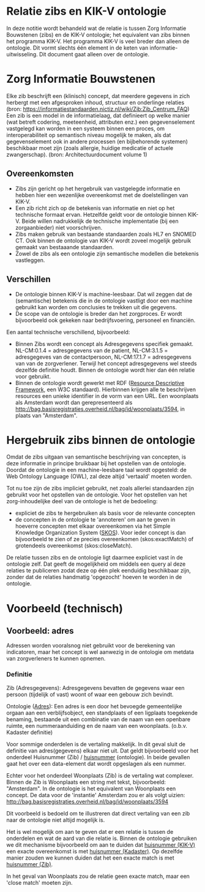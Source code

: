 # Relatie zibs en KIK-V ontologie
In deze notitie wordt behandeld wat de relatie is tussen Zorg Informatie Bouwstenen (zibs) en de KIK-V ontologie; het equivalent van zibs binnen het programma KIK-V. Het programma KIK-V is veel breder dan alleen de ontologie. Dit vormt slechts één element in de keten van informatie-uitwisseling. Dit document gaat alleen over de ontologie.

# Zorg Informatie Bouwstenen
Elke zib beschrijft een (klinisch) concept, dat meerdere gegevens in zich herbergt met een afgesproken inhoud, structuur en onderlinge relaties (bron: https://informatiestandaarden.nictiz.nl/wiki/Zib:Zib_Centrum_FAQ)
Een zib is een model in de informatielaag, dat definieert op welke manier (wat betreft codering, meeteenheid, attributen enz.) een gegevenselement vastgelegd kan worden in een systeem binnen een proces, om interoperabiliteit op semantisch niveau mogelijk te maken, als dat gegevenselement ook in andere processen (en bijbehorende systemen) beschikbaar moet zijn (zoals allergie, huidige medicatie of actuele zwangerschap). (bron: Architectuurdocument volume 1)
## Overeenkomsten
* Zibs zijn gericht op het hergebruik van vastgelegde informatie en hebben hier een wezenlijke overeenkomst met de doelstellingen van KIK-V.
* Een zib richt zich op de betekenis van informatie en niet op het technische formaat ervan. Hetzelfde geldt voor de ontologie binnen KIK-V. Beide willen nadrukkelijk de technische implementatie (bij een zorgaanbieder) niet voorschrijven.
* Zibs maken gebruik van bestaande standaarden zoals HL7 en SNOMED CT. Ook binnen de ontologie van KIK-V wordt zoveel mogelijk gebruik gemaakt van bestaaande standaarden.
* Zowel de zibs als een ontologie zijn semantische modellen die betekenis vastleggen.
## Verschillen
* De ontologie binnen KIK-V is machine-leesbaar. Dat wil zeggen dat de (semantische) betekenis die in de ontologie vastligt door een machine gebruikt kan worden om conclusies te trekken uit die gegevens.
* De scope van de ontologie is breder dan het zorgproces. Er wordt bijvoorbeeld ook gekeken naar bedrijfsvoering, personeel en financiën.

Een aantal technische verschillend, bijvoorbeeld:
* Binnen Zibs wordt een concept als Adresgegevens specifiek gemaakt. NL-CM:0.1.4 = adresgegevens van de patient, NL-CM:3.1.5 = adresgegeves van de contactpersoon, NL-CM:17.1.7 = adresgegevens van van de zorgverlener. Terwijl het concept adresgegevens wel steeds dezelfde definitie houdt. Binnen de ontologie wordt hier dan één relatie voor gebruikt.
* Binnen de ontologie wordt gewerkt met RDF ([Resource Descriptive Framework](https://www.w3.org/TR/rdf11-concepts/), een W3C standaard). Hierbinnen krijgen alle te beschrijven resources een unieke identifier in de vorm van een URL. Een woonplaats als Amsterdam wordt dan gerepresenteerd als http://bag.basisregistraties.overheid.nl/bag/id/woonplaats/3594, in plaats van "Amsterdam".

# Hergebruik zibs binnen de ontologie
Omdat de zibs uitgaan van semantische beschrijving van concepten, is deze informatie in principe bruikbaar bij het opstellen van de ontologie. Doordat de ontologie in een machine-leesbare taal wordt opgesteld: de Web Ontology Language (OWL), zal deze altijd 'vertaald' moeten worden.

Tot nu toe zijn de zibs impliciet gebruikt, net zoals allerlei standaarden zijn gebruikt voor het opstellen van de ontologie. Voor het opstellen van het zorg-inhoudelijke deel van de ontologie is het de bedoeling:
* expliciet de zibs te hergebruiken als basis voor de relevante concepten
* de concepten in de ontologie te 'annoteren' om aan te geven in hoeverre concepten met elkaar overeenkomen via het Simple Knowledge Organization System ([SKOS](https://www.w3.org/TR/2009/NOTE-skos-primer-20090818/)). Voor ieder concept is dan bijvoorbeeld te zien of ze precies overeenkomen (skos:exactMatch) of grotendeels overeenkomst (skos:closeMatch).

De relatie tussen zibs en de ontologie ligt daarmee expliciet vast ín de ontologie zelf. Dat geeft de mogelijkheid om middels een query al deze relaties te publiceren zodat deze op één plek eenduidig beschikbaar zijn, zonder dat de relaties handmatig 'opgezocht' hoeven te worden in de ontologie.

# Voorbeeld (technisch)

## Voorbeeld: adres
Adressen worden vooralsnog niet gebruikt voor de berekening van indicatoren, maar het concept is wel aanwezig in de ontologie om metdata van zorgverleners te kunnen opnemen. 
### Definitie
Zib (Adresgegevens): Adresgegevens bevatten de gegevens waar een persoon (tijdelijk of vast) woont of waar een gebouw zich bevindt.

Ontologie ([Adres](http://purl.org/ozo/vph-pers#Adres)): Een adres is een door het bevoegde gemeentelijke orgaan aan een verblijfsobject, een standplaats of een ligplaats toegekende benaming, bestaande uit een combinatie van de naam van een openbare ruimte, een nummeraanduiding en de naam van een woonplaats. (o.b.v. Kadaster definitie)

Voor sommige onderdelen is de vertaling makkelijk. In dit geval sluit de definitie van adres(gegevens) elkaar niet uit. Dat geldt bijvoorbeeld voor het onderdeel Huisnummer (Zib) / [huisnummer](http://purl.org/ozo/vph-pers#heeftHuisnummer) (ontologie). In beide gevallen gaat het over een data-element dat wordt opgeslagen als een nummer.

Echter voor het onderdeel Woonplaats (Zib) is de vertaling wat complexer. Binnen de Zib is Woonplaats een string met tekst, bijvoorbeeld: "Amsterdam". In de ontologie is het equivalent van Woonplaats een concept. De data voor de 'instantie' Amsterdam zou er als volgt uizien: http://bag.basisregistraties.overheid.nl/bag/id/woonplaats/3594

Dit voorbeeld is bedoeld om te illustreren dat direct vertaling van een zib naar de ontologie niet altijd mogelijk is.

Het is wel mogelijk om aan te geven dat er een relatie is tussen de onderdelen en wat de aard van die relatie is. Binnen de ontologie gebruiken we dit mechanisme bijvoorbeeld om aan te duiden dat [huisnummer (KIK-V)](http://purl.org/ozo/vph-pers#heeftHuisnummer) een exacte overeenkomst is met [huisnummer (Kadaster)](http://bag.basisregistraties.overheid.nl/def/bag#huisnummer). Op dezelfde manier zouden we kunnen duiden dat het een exacte match is met [huisnummer (Zib)](https://zibs.nl/wiki/Adresgegevens-v1.1(2020NL)).

In het geval van Woonplaats zou de relatie geen exacte match, maar een 'close match' moeten zijn.